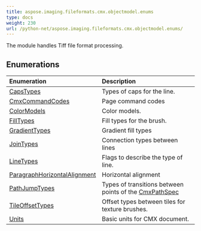 ```yaml
---
title: aspose.imaging.fileformats.cmx.objectmodel.enums
type: docs
weight: 230
url: /python-net/aspose.imaging.fileformats.cmx.objectmodel.enums/
---
```



The module handles Tiff file format processing.

## **Enumerations**
| **Enumeration** | **Description** |
| :- | :- |
| [CapsTypes](/imaging/python-net/aspose.imaging.fileformats.cmx.objectmodel.enums/capstypes/) | Types of caps for the line. |
| [CmxCommandCodes](/imaging/python-net/aspose.imaging.fileformats.cmx.objectmodel.enums/cmxcommandcodes/) | Page command codes |
| [ColorModels](/imaging/python-net/aspose.imaging.fileformats.cmx.objectmodel.enums/colormodels/) | Color models. |
| [FillTypes](/imaging/python-net/aspose.imaging.fileformats.cmx.objectmodel.enums/filltypes/) | Fill types for the brush. |
| [GradientTypes](/imaging/python-net/aspose.imaging.fileformats.cmx.objectmodel.enums/gradienttypes/) | Gradient fill types |
| [JoinTypes](/imaging/python-net/aspose.imaging.fileformats.cmx.objectmodel.enums/jointypes/) | Connection types between lines |
| [LineTypes](/imaging/python-net/aspose.imaging.fileformats.cmx.objectmodel.enums/linetypes/) | Flags to describe the type of line. |
| [ParagraphHorizontalAlignment](/imaging/python-net/aspose.imaging.fileformats.cmx.objectmodel.enums/paragraphhorizontalalignment/) | Horizontal alignment |
| [PathJumpTypes](/imaging/python-net/aspose.imaging.fileformats.cmx.objectmodel.enums/pathjumptypes/) | Types of transitions between points of the [CmxPathSpec](/imaging/python-net/aspose.imaging.fileformats.cmx.objectmodel.specs/cmxpathspec/) |
| [TileOffsetTypes](/imaging/python-net/aspose.imaging.fileformats.cmx.objectmodel.enums/tileoffsettypes/) | Offset types between tiles for texture brushes. |
| [Units](/imaging/python-net/aspose.imaging.fileformats.cmx.objectmodel.enums/units/) | Basic units for CMX document. |
